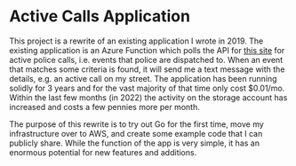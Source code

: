 # Active Calls Application

This project is a rewrite of an existing application I wrote in 2019. The existing application is an Azure Function which polls the API for [this site](https://www.chesterfield.gov/3999/Active-Police-Calls) for active police calls, i.e. events that police are dispatched to. When an event that matches some criteria is found, it will send me a text message with the details, e.g. an active call on my street. The application has been running solidly for 3 years and for the vast majority of that time only cost $0.01/mo. Within the last few months (in 2022) the activity on the storage account has increased and costs a few pennies more per month.

The purpose of this rewrite is to try out Go for the first time, move my infrastructure over to AWS, and create some example code that I can publicly share. While the function of the app is very simple, it has an enormous potential for new features and additions.
